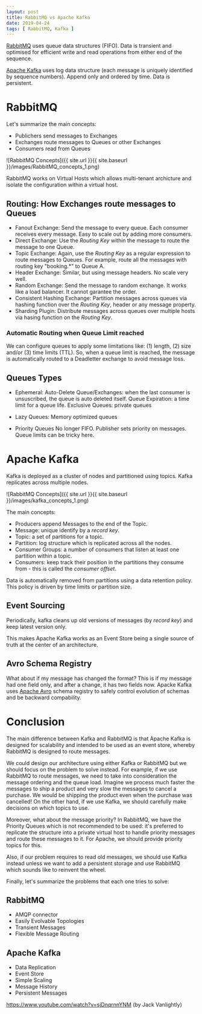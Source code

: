 ```yaml
---
layout: post
title: RabbitMQ vs Apache Kafka
date: 2019-04-24
tags: [ RabbitMQ, Kafka ]
---
```


[RabbitMQ](https://www.rabbitmq.com/) uses queue data structures (FIFO). Data is transient and optimised for efficient write and read operations from either end of the sequence.

[Apache Kafka](https://kafka.apache.org/) uses log data structure (each message is uniquely identified by sequence numbers). Append only and ordered by time. Data is persistent. 

# RabbitMQ

Let's summarize the main concepts:
- Publichers send messages to Exchanges
- Exchanges route messages to Queues or other Exchanges
- Consumers read from Queues

![RabbitMQ Concepts]({{ site.url }}{{ site.baseurl }}/images/RabbitMQ_concepts_1.png)

RabbitMQ works on Virtual Hosts which allows multi-tenant archicture and isolate the configuration within a virtual host.

## Routing: How Exchanges route messages to Queues
- Fanout Exchange: Send the message to every queue. Each consumer receives every message. Easy to scale out by adding more consumers. 
- Direct Exchange: Use the *Routing Key* within the message to route the message to one Queue. 
- Topic Exchange: Again, use the *Routing Key* as a regular expression to route messages to Queues. For example, route all the messages with routing key "booking.*" to Queue A. 
- Header Exchange: Similar, but using message headers. No scale very well. 
- Random Exchange: Send the message to random exchange. It works like a load balancer. It cannot garantee the order. 
- Consistent Hashing Exchange: Partition messages across queues via hashing function over the *Routing Key*, header or any message property.
- Sharding Plugin: Distribute messages across queues over multiple hosts via hasing function on the *Routing Key*.

### Automatic Routing when Queue Limit reached
We can configure queues to apply some limitations like: (1) length, (2) size and/or (3) time limits (TTL). So, when a queue limit is reached, the message is automatically routed to a Deadletter exchange to avoid message loss. 

## Queues Types

- Ephemeral: 
Auto-Delete Queue/Exchanges: when the last consumer is unsuscribed, the queue is auto deleted itself. 
Queue Expiration: a time limit for a queue life. 
Exclusive Queues: private queues

- Lazy Queues: Memory optimized queues

- Priority Queues
No longer FIFO. Publisher sets priority on messages. Queue limits can be tricky here. 

# Apache Kafka

Kafka is deployed as a cluster of nodes and partitioned using topics. Kafka replicates across multiple nodes. 

![RabbitMQ Concepts]({{ site.url }}{{ site.baseurl }}/images/kafka_concepts_1.png)

The main concepts:
- Producers append Messages to the end of the Topic.  
- Message: unique identify by a *record key*.
- Topic: a set of partitions for a topic.
- Partition: log structure which is replicated across all the nodes. 
- Consumer Groups: a number of consumers that listen at least one partition within a topic. 
- Consumers: keep track their position in the partitions they consume from - this is called the *consumer offset*.

Data is automatically removed from partitions using a data retention policy. This policy is driven by time limits or partition size. 

## Event Sourcing

Periodically, kafka cleans up old versions of messages (by *record key*) and keep latest version only. 

This makes Apache Kafka works as an Event Store being a single source of truth at the center of an architecture. 

## Avro Schema Registry

What about if my message has changed the format? This is if my message had one field only, and after a change, it has two fields now. Apacke Kafka uses [Apache Avro](https://avro.apache.org/docs/1.8.1/spec.html) schema registry to safely control evolution of schemas and be backward compability. 

# Conclusion

The main difference between Kafka and RabbitMQ is that Apache Kafka is designed for scalability and intended to be used as an event store, whereby RabbitMQ is designed to route messages.

We could design our architecture using either Kafka or RabbitMQ but we should focus on the problem to solve instead. For example, if we use RabbitMQ to route messages, we need to take into consideration the message ordering and the queue load. Imagine we process much faster the messages to ship a product and very slow the messages to cancel a purchase. We would be shipping the product even when the purchase was cancelled! On the other hand, if we use Kafka, we should carefully make decisions on which topics to use. 

Moreover, what about the message priority? In RabbitMQ, we have the Priority Queues which is not recommended to be used: it's preferred to replicate the structure into a private virtual host to handle priority messages and route these messages to it. For Apache, we should provide priority topics for this. 

Also, if our problem requires to read old messages, we should use Kafka instead unless we want to add a persistent storage and use RabbitMQ which sounds like to reinvent the wheel. 

Finally, let's summarize the problems that each one tries to solve:

## RabbitMQ
- AMQP connector
- Easily Evolvable Topologies
- Transient Messages
- Flexible Message Routing

## Apache Kafka
- Data Replication
- Event Store
- Simple Scaling
- Message History
- Persistent Messages

https://www.youtube.com/watch?v=sjDnqrnnYNM (by Jack Vanlightly)